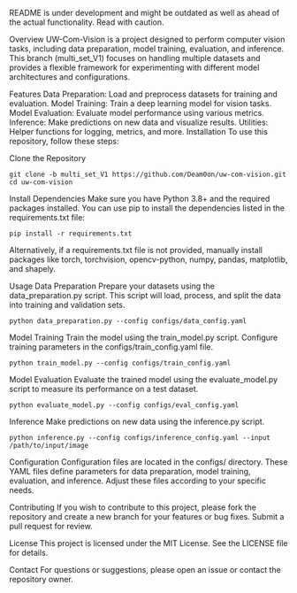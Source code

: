 README is under development and might be outdated as well as ahead of the actual functionality. Read with caution.

Overview
UW-Com-Vision is a project designed to perform computer vision tasks, including data preparation, model training, evaluation, and inference. This branch (multi_set_V1) focuses on handling multiple datasets and provides a flexible framework for experimenting with different model architectures and configurations.

Features
Data Preparation: Load and preprocess datasets for training and evaluation.
Model Training: Train a deep learning model for vision tasks.
Model Evaluation: Evaluate model performance using various metrics.
Inference: Make predictions on new data and visualize results.
Utilities: Helper functions for logging, metrics, and more.
Installation
To use this repository, follow these steps:

Clone the Repository
```
git clone -b multi_set_V1 https://github.com/Deam0on/uw-com-vision.git
cd uw-com-vision
```

Install Dependencies
Make sure you have Python 3.8+ and the required packages installed. You can use pip to install the dependencies listed in the requirements.txt file:

```
pip install -r requirements.txt
```

Alternatively, if a requirements.txt file is not provided, manually install packages like torch, torchvision, opencv-python, numpy, pandas, matplotlib, and shapely.

Usage
Data Preparation
Prepare your datasets using the data_preparation.py script. This script will load, process, and split the data into training and validation sets.

```
python data_preparation.py --config configs/data_config.yaml
```

Model Training
Train the model using the train_model.py script. Configure training parameters in the configs/train_config.yaml file.

```
python train_model.py --config configs/train_config.yaml
```

Model Evaluation
Evaluate the trained model using the evaluate_model.py script to measure its performance on a test dataset.

```
python evaluate_model.py --config configs/eval_config.yaml
```

Inference
Make predictions on new data using the inference.py script.

```
python inference.py --config configs/inference_config.yaml --input /path/to/input/image
```

Configuration
Configuration files are located in the configs/ directory. These YAML files define parameters for data preparation, model training, evaluation, and inference. Adjust these files according to your specific needs.

Contributing
If you wish to contribute to this project, please fork the repository and create a new branch for your features or bug fixes. Submit a pull request for review.

License
This project is licensed under the MIT License. See the LICENSE file for details.

Contact
For questions or suggestions, please open an issue or contact the repository owner.

